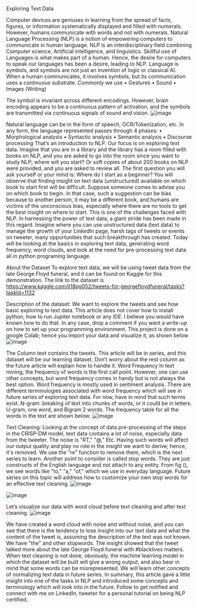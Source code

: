 Exploring Text Data

Computer devices are geniuses in learning from the spread of facts, figures, or information systematically displayed and filled with numerals. 
However, humans communicate with words and not with numerals. Natural Language Processing (NLP) is a notion of empowering computers to communicate in human language. NLP is an interdisciplinary field combining Computer science, Artificial intelligence, and linguistics. Skillful use of Languages is what makes part of a human. Hence, the desire for computers to speak our languages has been a desire, leading to NLP.
Language is symbols, and symbols are not just an invention of logic or classical AI. When a human communicates, it involves symbols, but its communication uses a continuous substrate. Commonly we use
•	Gestures
•	Sound
•	Images (Writing)

The symbol is invariant across different encodings.
However, brain encoding appears to be a continuous pattern of activation, and the symbols are transmitted via continuous signals of sound and vision. 
![image](https://user-images.githubusercontent.com/66043834/133356017-5ff6ed1d-e632-42c1-9bae-573653999ed0.png)

Natural language can be in the form of speech, OCR/Tokenization, etc. In any form, the language represented passes through 4 phases:
•	Morphological analysis
•	Syntactic analysis
•	Semantic analysis
•	Discourse processing
That’s an introduction to NLP. Our focus is on exploring text data. Imagine that you are in a library and the library has a room filled with books on NLP, and you are asked to go into the room since you want to study NLP; where will you start? Or soft copies of about 200 books on NLP were provided, and you are asked to review all. The first question you will ask yourself or your mind is: Where do I start as a beginner?
You will observe that finding insight on text data (unstructured) available on which book to start first will be difficult. Suppose someone comes to advise you on which book to begin. In that case, such a suggestion can be bias because to another person, it may be a different book, and humans are victims of the unconscious bias, especially where there are no tools to get the best insight on where to start. This is one of the challenges faced with NLP. In harnessing the power of text data, a giant stride has been made in this regard. Imagine where you can use unstructured data (text data) to manage the growth of your LinkedIn page, harsh tags of tweets or events on tweeter, many opportunities that such breakthrough has created. Today will be looking at the basics in exploring text data, generating word frequency, word clouds, and look at the need for pre-processing text data all in python programing language.

About the Dataset
To explore text data, we will be using tweet data from the late George Floyd funeral, and it can be found on Kaggle for this demonstration. The link to the dataset is https://www.kaggle.com/jl18pg052/tweets-for-georgefloydfuneral/tasks?taskId=1132

Description of the dataset: 
We want to explore the tweets and see how basic exploring to text data. This article does not cover how to install python, how to run Jupiter notebook or any IDE. I believe you would have known how to do that. In any case, drop a comment if you want a write-up on how to set up your programming environment.  This project is  done on a google Colab; hence you import your data and visualize it, as shown below
![image](https://user-images.githubusercontent.com/66043834/133355839-db77dd2f-6c1a-4b9f-8643-74066b1acaa3.png)

 
The Column text contains the tweets. This article will be in series, and this dataset will be our learning dataset. Don’t worry about the rest column as the future article will explain how to handle it.
Word Frequency
In text mining, the frequency of words is the first call point. However, one can use other concepts, but word frequency comes in handy but is not always the best option. Word frequency is mostly used in sentiment analysis. There are different terminologies associated with word frequency which will see in future series of exploring text data. For now, have in mind that such terms exist.
N-gram: breaking of text into chunks of words, or it could be in letters. U-gram, one word, and Bigram 2 words.
The frequency table for all the words in the text are shown below:
 ![image](https://user-images.githubusercontent.com/66043834/133355851-cf005def-0c0c-4a53-96b9-aaa6ee1f3b32.png)


Text Cleaning:
Looking at the concept of data pre-processing of the steps in the CRISP-DM model, text data contains a lot of noise, especially data from the tweeter. The noise is "RT," "@," Etc. Having such words will affect our output quality and play no role in the insight we want to derive; hence, it's removed. We use the "re" function to remove them, which is the next series to learn. 
Another point to consider is called stop words. They are just constructs of the English language and not attach to any entity. From fig (), we see words like "to," "a," "of," which we use in everyday language. Future series on this topic will address how to customize your own stop words for an effective text cleaning.
![image](https://user-images.githubusercontent.com/66043834/133355871-6610878f-cf0e-4ab4-b352-54db70132304.png)

 ![image](https://user-images.githubusercontent.com/66043834/133355878-02093f2f-2a97-417d-8915-5be4b02b5520.png)

 
Let’s visualize our data with word cloud before text cleaning and after text cleaning.
![image](https://user-images.githubusercontent.com/66043834/133355898-93b27d34-08f9-45a7-8465-26cca7f7464f.png)

           
We have created a word cloud with noise and without noise, and you can see that there is the tendency to lose insight into our text data and what the content of the tweet is, assuming the description of the text was not known. We have "the" and other stopwords.
The insight showed that the tweet talked more about the late George Floyd funeral with #blacklives matters. 
When text cleaning is not done, obviously, the machine learning model in which the dataset will be built will give a wrong output, and also bear in mind that some words can be misrepresented. We will learn other concepts of normalizing text data in future series.
In summary, this article gave a little insight into one of the tasks in NLP and introduced some concepts and terminology which will look into in the future. Follow to get notified and connect with me on LinkedIn, tweeter for a personal tutorial on being NLP certified.

